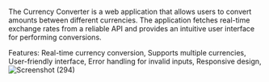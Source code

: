 The Currency Converter is a web application that allows users to convert amounts between different currencies. The application fetches real-time exchange rates from a reliable API and provides an intuitive user interface for performing conversions.

Features:
Real-time currency conversion,
Supports multiple currencies,
User-friendly interface,
Error handling for invalid inputs,
Responsive design,
![Screenshot (294)](https://github.com/user-attachments/assets/268b5f2c-d820-41ce-97e9-61625347465e)
